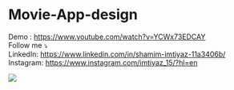 # Movie-App-design

Demo : https://www.youtube.com/watch?v=YCWx73EDCAY
<br>
Follow me ⤵️
<br>
LinkedIn: https://www.linkedin.com/in/shamim-imtiyaz-11a3406b/
<br>
Instagram: https://www.instagram.com/imtiyaz_15/?hl=en

![](movieappgif.gif)
